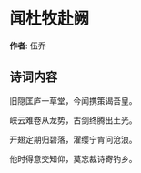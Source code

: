 # 闻杜牧赴阙

**作者**: 伍乔

## 诗词内容

旧隠匡庐一草堂，今闻携策谒吾皇。

峡云难卷从龙势，古剑终腾出土光。

开翅定期归碧落，濯缨宁肯问沧浪。

他时得意交知仰，莫忘裁诗寄钓乡。

